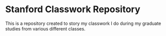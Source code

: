 # Stanford Classwork Repository

This is a repository created to story my classwork I do during my graduate studies from various different classes. 
